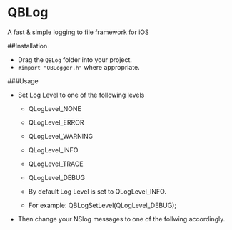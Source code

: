 QBLog
===============

A fast &amp; simple logging to file framework for iOS

##Installation

- Drag the `QBLog` folder into your project.
- `#import "QBLogger.h"` where appropriate. 

###Usage

* Set Log Level to one of the following levels
  * QLogLevel_NONE
  * QLogLevel_ERROR
  * QLogLevel_WARNING
  * QLogLevel_INFO
  * QLogLevel_TRACE
  * QLogLevel_DEBUG
 
  * By default Log Level is set to QLogLevel_INFO.
 
  * For example:
  QBLogSetLevel(QLogLevel_DEBUG);
  
- Then change your NSlog messages to one of the follwing accordingly.
  


